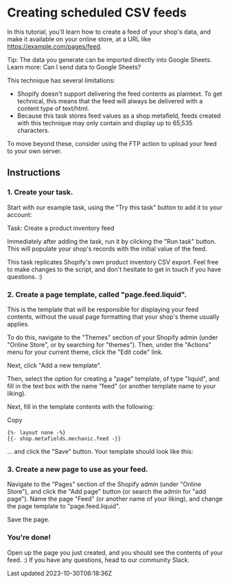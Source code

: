 # Creating scheduled CSV feeds

In this tutorial, you'll learn how to create a feed of your shop's data, and make it available on your online store, at a URL like https://example.com/pages/feed.

Tip: The data you generate can be imported directly into Google Sheets. Learn more: Can I send data to Google Sheets?

This technique has several limitations:

- Shopify doesn't support delivering the feed contents as plaintext. To get technical, this means that the feed will always be delivered with a content type of text/html.
- Because this task stores feed values as a shop metafield, feeds created with this technique may only contain and display up to 65,535 characters.

To move beyond these, consider using the FTP action to upload your feed to your own server.

## Instructions

### 1. Create your task.

Start with our example task, using the "Try this task" button to add it to your account:

Task: Create a product inventory feed

Immediately after adding the task, run it by clicking the "Run task" button. This will populate your shop's records with the initial value of the feed.

This task replicates Shopify's own product inventory CSV export. Feel free to make changes to the script, and don't hesitate to get in touch if you have questions. :)

### 2. Create a page template, called "page.feed.liquid".

This is the template that will be responsible for displaying your feed contents, without the usual page formatting that your shop's theme usually applies.

To do this, navigate to the "Themes" section of your Shopify admin (under "Online Store", or by searching for "themes"). Then, under the "Actions" menu for your current theme, click the "Edit code" link.

Next, click "Add a new template".

Then, select the option for creating a "page" template, of type "liquid", and fill in the text box with the name "feed" (or another template name to your liking).

Next, fill in the template contents with the following:

Copy

    {%- layout none -%}
    {{- shop.metafields.mechanic.feed -}}

... and click the "Save" button. Your template should look like this:

### 3. Create a new page to use as your feed.

Navigate to the "Pages" section of the Shopify admin (under "Online Store"), and click the "Add page" button (or search the admin for "add page"). Name the page "Feed" (or another name of your liking), and change the page template to "page.feed.liquid".

Save the page.

### You're done!

Open up the page you just created, and you should see the contents of your feed. :) If you have any questions, head to our community Slack.

Last updated 2023-10-30T06:18:36Z